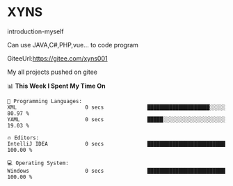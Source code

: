 # XYNS
introduction-myself

Can use JAVA,C#,PHP,vue... to code program

GiteeUrl:https://gitee.com/xyns001

My all projects pushed on gitee

<!--START_SECTION:waka-->
📊 **This Week I Spent My Time On** 

```text
💬 Programming Languages: 
XML                      0 secs              ████████████████████░░░░░   80.97 % 
YAML                     0 secs              █████░░░░░░░░░░░░░░░░░░░░   19.03 % 

🔥 Editors: 
IntelliJ IDEA            0 secs              █████████████████████████   100.00 % 

💻 Operating System: 
Windows                  0 secs              █████████████████████████   100.00 % 
```


<!--END_SECTION:waka-->
